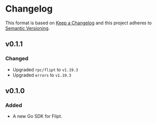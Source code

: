 # Changelog

This format is based on [Keep a Changelog](https://keepachangelog.com/en/1.0.0/)
and this project adheres to [Semantic Versioning](https://semver.org/spec/v2.0.0.html).

## v0.1.1

### Changed

- Upgraded `rpc/flipt` to `v1.19.3`
- Upgraded `errors` to `v1.19.3`

## v0.1.0

### Added

- A new Go SDK for Flipt.
